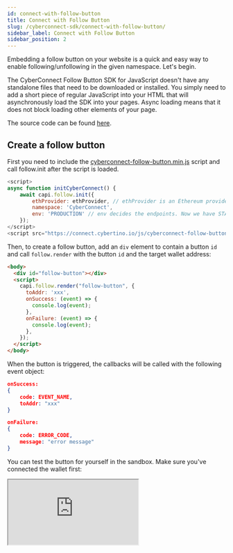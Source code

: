 ```yaml
---
id: connect-with-follow-button
title: Connect with Follow Button
slug: /cyberconnect-sdk/connect-with-follow-button/
sidebar_label: Connect with Follow Button
sidebar_position: 2
---
```


Embedding a follow button on your website is a quick and easy way to enable following/unfollowing in the given namespace. Let's begin.

The CyberConnect Follow Button SDK for JavaScript doesn't have any standalone files that need to be downloaded or installed. You simply need to add a short piece of regular JavaScript into your HTML that will asynchronously load the SDK into your pages. Async loading means that it does not block loading other elements of your page.

The source code can be found [here](https://github.com/cyberconnecthq/follow-button).

## Create a follow button

First you need to include the [cyberconnect-follow-button.min.js](https://connect.cybertino.io/js/cyberconnect-follow-button.min.js) script and call follow.init after the script is loaded.

```js
<script>
async function initCyberConnect() {
    await capi.follow.init({
        ethProvider: ethProvider, // ethProvider is an Ethereum provider
	    namespace: 'CyberConnect',
	    env: 'PRODUCTION' // env decides the endpoints. Now we have STAGING and PRODUCTION. The default value is PRODUCTION
    });
</script>
<script src="https://connect.cybertino.io/js/cyberconnect-follow-button.min.js" defer onload="initCyberConnect"></script>
```

Then, to create a follow button, add an `div` element to contain a button `id` and call `follow.render` with the button `id` and the target wallet address:

```html
<body>
  <div id="follow-button"></div>
  <script>
    capi.follow.render("follow-button", {
      toAddr: 'xxx',
      onSuccess: (event) => {
        console.log(event);
      },
      onFailure: (event) => {
        console.log(event);
      },
    });
  </script>
</body>
```

When the button is triggered, the callbacks will be called with the following event object:

```json
onSuccess:
{
    code: EVENT_NAME,
    toAddr: "xxx"
}

onFailure:
{
    code: ERROR_CODE,
    message: "error message"
}
```

You can test the button for yourself in the sandbox. Make sure you've connected the wallet first:

<iframe src="https://codesandbox.io/embed/connect-with-follow-button-lujbw8?fontsize=14&hidenavigation=1&theme=dark"
    title="connect-with-follow-button"
    allow="accelerometer; ambient-light-sensor; camera; encrypted-media; geolocation; gyroscope; hid; microphone; midi; payment; usb; vr; xr-spatial-tracking"
    sandbox="allow-forms allow-modals allow-popups allow-presentation allow-same-origin allow-scripts"
></iframe>
